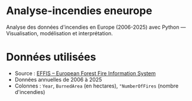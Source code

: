 # Analyse-incendies eneurope
Analyse des données d'incendies en Europe (2006-2025) avec Python — Visualisation, modélisation et interprétation.
# Données utilisées

- Source : [EFFIS – European Forest Fire Information System](https://effis.jrc.ec.europa.eu/)
- Données annuelles de 2006 à 2025
- Colonnes : `Year`, `BurnedArea` (en hectares), `"NumberOfFires` (nombre d'incendies)
